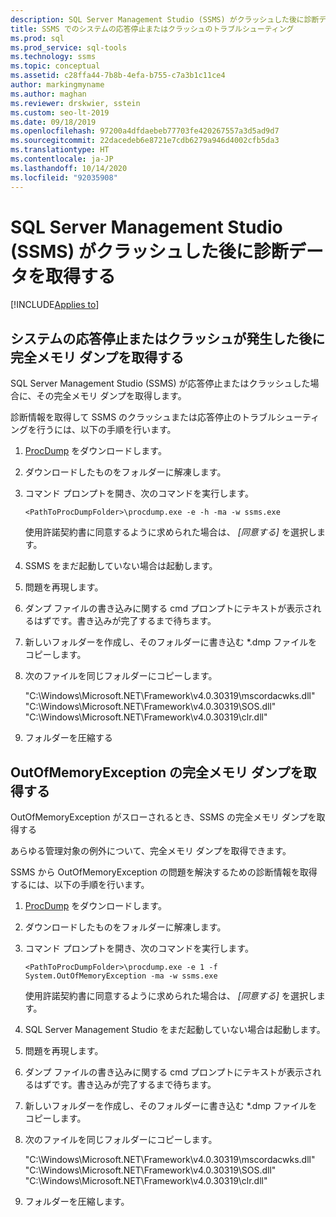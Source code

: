 ```yaml
---
description: SQL Server Management Studio (SSMS) がクラッシュした後に診断データを取得する
title: SSMS でのシステムの応答停止またはクラッシュのトラブルシューティング
ms.prod: sql
ms.prod_service: sql-tools
ms.technology: ssms
ms.topic: conceptual
ms.assetid: c28ffa44-7b8b-4efa-b755-c7a3b1c11ce4
author: markingmyname
ms.author: maghan
ms.reviewer: drskwier, sstein
ms.custom: seo-lt-2019
ms.date: 09/18/2019
ms.openlocfilehash: 97200a4dfdaebeb77703fe420267557a3d5ad9d7
ms.sourcegitcommit: 22dacedeb6e8721e7cdb6279a946d4002cfb5da3
ms.translationtype: HT
ms.contentlocale: ja-JP
ms.lasthandoff: 10/14/2020
ms.locfileid: "92035908"
---
```

# <a name="get-diagnostic-data-after-a-sql-server-management-studio-ssms-crash"></a>SQL Server Management Studio (SSMS) がクラッシュした後に診断データを取得する

[!INCLUDE[Applies to](../../includes/appliesto-ss-asdb-asdw-xxx-md.md)]

## <a name="get-full-memory-dump-after-an-unresponsive-system-or-crash"></a>システムの応答停止またはクラッシュが発生した後に完全メモリ ダンプを取得する

SQL Server Management Studio (SSMS) が応答停止またはクラッシュした場合に、その完全メモリ ダンプを取得します。

診断情報を取得して SSMS のクラッシュまたは応答停止のトラブルシューティングを行うには、以下の手順を行います。

1. [ProcDump](/sysinternals/downloads/procdump) をダウンロードします。

2. ダウンロードしたものをフォルダーに解凍します。

3. コマンド プロンプトを開き、次のコマンドを実行します。

    ```console
    <PathToProcDumpFolder>\procdump.exe -e -h -ma -w ssms.exe
    ```

    使用許諾契約書に同意するように求められた場合は、 *[同意する]* を選択します。

4. SSMS をまだ起動していない場合は起動します。

5. 問題を再現します。

6. ダンプ ファイルの書き込みに関する cmd プロンプトにテキストが表示されるはずです。書き込みが完了するまで待ちます。

7. 新しいフォルダーを作成し、そのフォルダーに書き込む *.dmp ファイルをコピーします。

8. 次のファイルを同じフォルダーにコピーします。

    "C:\Windows\Microsoft.NET\Framework\v4.0.30319\mscordacwks.dll"  "C:\Windows\Microsoft.NET\Framework\v4.0.30319\SOS.dll"  "C:\Windows\Microsoft.NET\Framework\v4.0.30319\clr.dll"

9. フォルダーを圧縮する

## <a name="get-full-memory-dump-for-an-outofmemoryexception"></a>OutOfMemoryException の完全メモリ ダンプを取得する

OutOfMemoryException がスローされるとき、SSMS の完全メモリ ダンプを取得する

あらゆる管理対象の例外について、完全メモリ ダンプを取得できます。

SSMS から OutOfMemoryException の問題を解決するための診断情報を取得するには、以下の手順を行います。

1. [ProcDump](/sysinternals/downloads/procdump) をダウンロードします。

2. ダウンロードしたものをフォルダーに解凍します。

3. コマンド プロンプトを開き、次のコマンドを実行します。

    ```console
    <PathToProcDumpFolder>\procdump.exe -e 1 -f System.OutOfMemoryException -ma -w ssms.exe
    ```

    使用許諾契約書に同意するように求められた場合は、 *[同意する]* を選択します。

4. SQL Server Management Studio をまだ起動していない場合は起動します。

5. 問題を再現します。

6. ダンプ ファイルの書き込みに関する cmd プロンプトにテキストが表示されるはずです。書き込みが完了するまで待ちます。

7. 新しいフォルダーを作成し、そのフォルダーに書き込む *.dmp ファイルをコピーします。

8. 次のファイルを同じフォルダーにコピーします。

    "C:\Windows\Microsoft.NET\Framework\v4.0.30319\mscordacwks.dll"  "C:\Windows\Microsoft.NET\Framework\v4.0.30319\SOS.dll"  "C:\Windows\Microsoft.NET\Framework\v4.0.30319\clr.dll"

9. フォルダーを圧縮します。